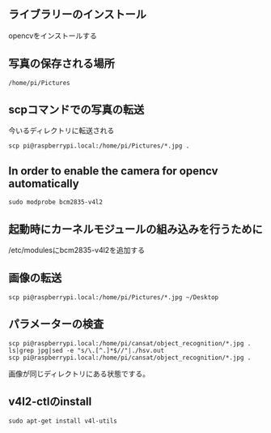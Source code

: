 ## ライブラリーのインストール
opencvをインストールする
## 写真の保存される場所
```shell
/home/pi/Pictures
```
## scpコマンドでの写真の転送
今いるディレクトリに転送される
```shell
scp pi@raspberrypi.local:/home/pi/Pictures/*.jpg .
```
## In order to enable the camera for opencv automatically
```shell
sudo modprobe bcm2835-v4l2
```
## 起動時にカーネルモジュールの組み込みを行うために
/etc/modulesにbcm2835-v4l2を追加する

## 画像の転送
```shell
scp pi@raspberrypi.local:/home/pi/Pictures/*.jpg ~/Desktop
```

## パラメーターの検査
```shell
scp pi@raspberrypi.local:/home/pi/cansat/object_recognition/*.jpg .
ls|grep jpg|sed -e "s/\.[^.]*$//"|./hsv.out
scp pi@raspberrypi.local:/home/pi/cansat/object_recognition/*.jpg .
```
画像が同じディレクトリにある状態でする。

## v4l2-ctlのinstall
```shell
sudo apt-get install v4l-utils
```

